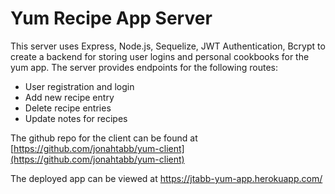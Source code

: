 # Yum Recipe App Server

This server uses Express, Node.js, Sequelize, JWT Authentication, Bcrypt to create a backend for storing user logins and personal cookbooks for the yum app.  The server provides endpoints for the following routes:
- User registration and login
- Add new recipe entry
- Delete recipe entries 
- Update notes for recipes

The github repo for the client can be found at [https://github.com/jonahtabb/yum-client](https://github.com/jonahtabb/yum-client)

The deployed app can be viewed at <a href="https://jtabb-yum-app.herokuapp.com/" target="_blank">https://jtabb-yum-app.herokuapp.com/</a>

